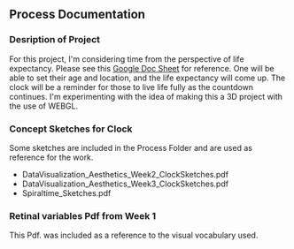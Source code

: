## Process Documentation

### Desription of Project
For this project, I'm considering time from the perspective of life expectancy.
Please see this [Google Doc Sheet](https://docs.google.com/spreadsheets/d/1Lh7YXZiOSmRGrPLbiL6KNFXwQ1t4FvO-82HJdejXvdE/edit?usp=sharing) for reference. One will be able to set their age and location, and the life expectancy will come up. The clock will be a reminder for those to live life fully as the countdown continues. I'm experimenting with the idea of making this a 3D project with the use of WEBGL. 

### Concept Sketches for Clock
Some sketches are included in the Process Folder and are used as reference for the work. 


* DataVisualization_Aesthetics_Week2_ClockSketches.pdf
* DataVisualization_Aesthetics_Week3_ClockSketches.pdf 
* Spiraltime_Sketches.pdf 


### Retinal variables Pdf from Week 1
This Pdf. was included as a reference to the visual vocabulary used. 






